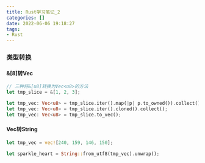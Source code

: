 ```yaml
---
title: Rust学习笔记_2
categories: []
date: 2022-06-06 19:18:27
tags: 
- Rust
---
```


### 类型转换

#### &[8]转Vec<u8>
```rust
// 三种将&[u8]转换为Vec<u8>的方法
let tmp_slice = &[1, 2, 3];

let tmp_vec: Vec<u8> = tmp_slice.iter().map(|p| p.to_owned()).collect();
let tmp_vec: Vec<u8> = tmp_slice.iter().cloned().collect();
let tmp_vec: Vec<u8> = tmp_slice.to_vec();
```


#### Vec<u8>转String
```rust
let tmp_vec = vec![240, 159, 146, 150];

let sparkle_heart = String::from_utf8(tmp_vec).unwrap();
```
